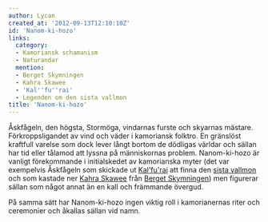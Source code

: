 ```yaml
---
author: Lycan
created_at: '2012-09-13T12:10:10Z'
id: 'Nanom-ki-hozo'
links:
  category:
  - Kamoriansk schamanism
  - Naturandar
  mention:
  - Berget Skymningen
  - Kahra Skawee
  - 'Kal''fu''rai'
  - Legenden om den sista vallmon
title: 'Nanom-ki-hozo'
---
```


Åskfågeln, den högsta, Stormöga, vindarnas furste och skyarnas mästare. Förkroppsligandet av vind
och väder i kamoriansk folktro. En gränslöst kraftfull varelse som dock lever långt bortom de
dödligas världar och sällan har tid eller tålamod att lyssna på människornas problem. Nanom-ki-hozo
är vanligt förekommande i initialskedet av kamorianska myter (det var exempelvis Åskfågeln som
skickade ut [Kal'fu'rai] att finna den [sista vallmon] och som kastade ner [Kahra Skawee] från
[Berget Skymningen]) men figurerar sällan som något annat än en kall och främmande övergud.

På samma sätt har Nanom-ki-hozo ingen viktig roll i kamorianernas riter och ceremonier och åkallas
sällan vid namn.

  [Kal'fu'rai]: Kalfurai
  [sista vallmon]: Legenden_om_den_sista_vallmon
  [Kahra Skawee]: Kahra_Skawee
  [Berget Skymningen]: Berget_Skymningen